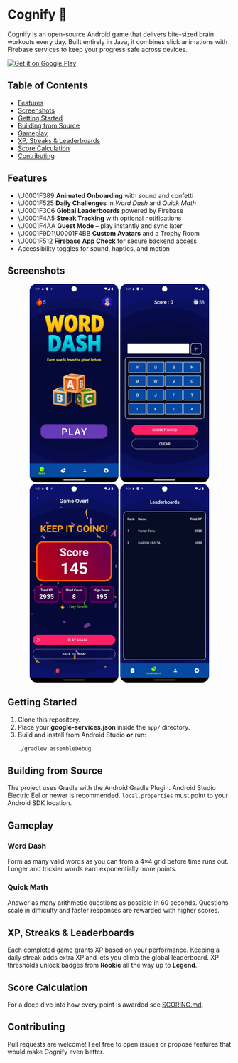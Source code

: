 # Cognify 🧠

Cognify is an open-source Android game that delivers bite-sized brain workouts every day. Built entirely in Java, it combines slick animations with Firebase services to keep your progress safe across devices.

[![Get it on Google Play](https://play.google.com/intl/en_us/badges/static/images/badges/en_badge_web_generic.png)](https://play.google.com/store/apps/details?id=com.gigamind.cognify)

## Table of Contents
- [Features](#features)
- [Screenshots](#screenshots)
- [Getting Started](#getting-started)
- [Building from Source](#building-from-source)
- [Gameplay](#gameplay)
- [XP, Streaks & Leaderboards](#xp-streaks--leaderboards)
- [Score Calculation](#score-calculation)
- [Contributing](#contributing)

## Features
- \U0001F389 **Animated Onboarding** with sound and confetti
- \U0001F525 **Daily Challenges** in *Word Dash* and *Quick Math*
- \U0001F3C6 **Global Leaderboards** powered by Firebase
- \U0001F4A5 **Streak Tracking** with optional notifications
- \U0001F4AA **Guest Mode** – play instantly and sync later
- \U0001F9D1‍\U0001F4BB **Custom Avatars** and a Trophy Room
- \U0001F512 **Firebase App Check** for secure backend access
- Accessibility toggles for sound, haptics, and motion

## Screenshots
<p align="center">
  <img src="Screenshots/1.png" width="200" alt="Onboarding"/>
  <img src="Screenshots/2.png" width="200" alt="Word Dash"/>
  <img src="Screenshots/3.png" width="200" alt="Quick Math"/>
  <img src="Screenshots/4.png" width="200" alt="Profile"/>
</p>

## Getting Started
1. Clone this repository.
2. Place your **google-services.json** inside the `app/` directory.
3. Build and install from Android Studio **or** run:
   ```bash
   ./gradlew assembleDebug
   ```

## Building from Source
The project uses Gradle with the Android Gradle Plugin. Android Studio Electric Eel or newer is recommended. `local.properties` must point to your Android SDK location.

## Gameplay
### Word Dash
Form as many valid words as you can from a 4×4 grid before time runs out. Longer and trickier words earn exponentially more points.

### Quick Math
Answer as many arithmetic questions as possible in 60 seconds. Questions scale in difficulty and faster responses are rewarded with higher scores.

## XP, Streaks & Leaderboards
Each completed game grants XP based on your performance. Keeping a daily streak adds extra XP and lets you climb the global leaderboard. XP thresholds unlock badges from **Rookie** all the way up to **Legend**.

## Score Calculation
For a deep dive into how every point is awarded see [SCORING.md](SCORING.md).

## Contributing
Pull requests are welcome! Feel free to open issues or propose features that would make Cognify even better.
